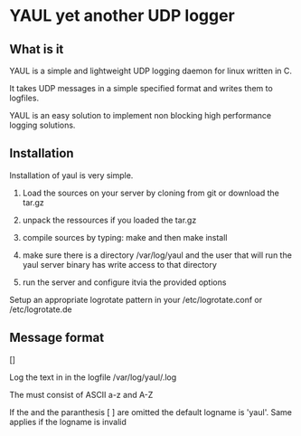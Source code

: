 # YAUL yet another UDP logger

## What is it
YAUL is a simple and lightweight UDP logging daemon for linux written in C.

It takes UDP messages in a simple specified format and writes them to logfiles.

YAUL is an easy solution to implement non blocking high performance logging
solutions.

## Installation
Installation of yaul is very simple.

1. Load the sources on your server by cloning from git or download the tar.gz

2. unpack the ressources if you loaded the tar.gz

3. compile sources by typing: make and then make install

4. make sure there is a directory /var/log/yaul and the user that will run the
yaul server binary has write access to that directory

5. run the server and configure itvia the provided options 

Setup an appropriate logrotate pattern in your /etc/logrotate.conf or /etc/logrotate.de

## Message format
[<logname>]<message>

Log the text in <message> in the logfile /var/log/yaul/<logname>.log

The <logname> must consist of ASCII a-z and A-Z

If the <logname> and the paranthesis [ ] are omitted the default logname is 'yaul'. Same applies if the logname is invalid
